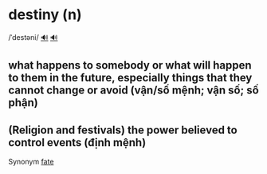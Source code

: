 # destiny (n)

/ˈdestəni/ [🔊](https://www.oxfordlearnersdictionaries.com/media/english/uk_pron/d/des/desti/destiny__gb_1.mp3) [🔊](https://www.oxfordlearnersdictionaries.com/media/english/us_pron/d/des/desti/destiny__us_1.mp3)

## what happens to somebody or what will happen to them in the future, especially things that they cannot change or avoid (vận/số mệnh; vận số; số phận)

## (Religion and festivals) the power believed to control events (định mệnh)

Synonym [fate]()